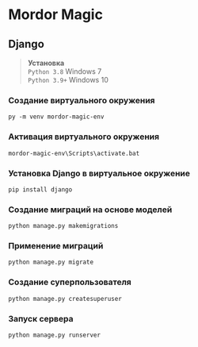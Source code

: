 # Mordor Magic

## Django

> **Установка** <BR> `Python 3.8` Windows 7 <BR> `Python 3.9+` Windows 10

### Создание виртуального окружения

    py -m venv mordor-magic-env

### Активация виртуального окружения

    mordor-magic-env\Scripts\activate.bat

### Установка Django в виртуальное окружение

    pip install django

### Создание миграций на основе моделей

    python manage.py makemigrations

### Применение миграций

    python manage.py migrate

### Создание суперпользователя

    python manage.py createsuperuser

### Запуск сервера

    python manage.py runserver